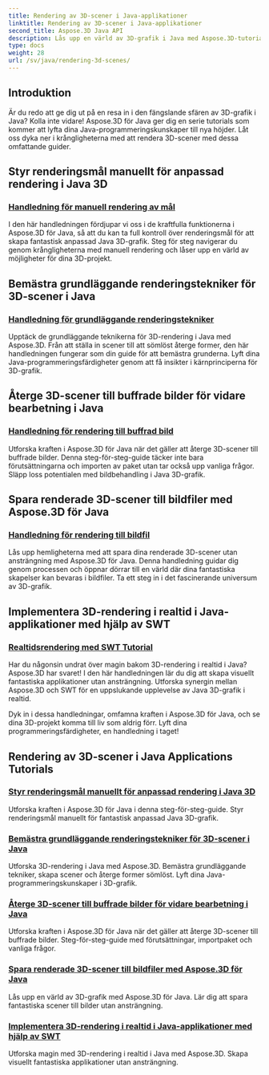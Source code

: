 ```yaml
---
title: Rendering av 3D-scener i Java-applikationer
linktitle: Rendering av 3D-scener i Java-applikationer
second_title: Aspose.3D Java API
description: Lås upp en värld av 3D-grafik i Java med Aspose.3D-tutorials. Bemästra manuell rendering, grundläggande tekniker, bildbehandling och realtidsrendering utan ansträngning.
type: docs
weight: 28
url: /sv/java/rendering-3d-scenes/
---
```

## Introduktion

Är du redo att ge dig ut på en resa in i den fängslande sfären av 3D-grafik i Java? Kolla inte vidare! Aspose.3D för Java ger dig en serie tutorials som kommer att lyfta dina Java-programmeringskunskaper till nya höjder. Låt oss dyka ner i krångligheterna med att rendera 3D-scener med dessa omfattande guider.

## Styr renderingsmål manuellt för anpassad rendering i Java 3D
### [Handledning för manuell rendering av mål](./manual-render-targets/)

I den här handledningen fördjupar vi oss i de kraftfulla funktionerna i Aspose.3D för Java, så att du kan ta full kontroll över renderingsmål för att skapa fantastisk anpassad Java 3D-grafik. Steg för steg navigerar du genom krångligheterna med manuell rendering och låser upp en värld av möjligheter för dina 3D-projekt.

## Bemästra grundläggande renderingstekniker för 3D-scener i Java
### [Handledning för grundläggande renderingstekniker](./basic-rendering/)

Upptäck de grundläggande teknikerna för 3D-rendering i Java med Aspose.3D. Från att ställa in scener till att sömlöst återge former, den här handledningen fungerar som din guide för att bemästra grunderna. Lyft dina Java-programmeringsfärdigheter genom att få insikter i kärnprinciperna för 3D-grafik.

## Återge 3D-scener till buffrade bilder för vidare bearbetning i Java
### [Handledning för rendering till buffrad bild](./render-to-buffered-image/)

Utforska kraften i Aspose.3D för Java när det gäller att återge 3D-scener till buffrade bilder. Denna steg-för-steg-guide täcker inte bara förutsättningarna och importen av paket utan tar också upp vanliga frågor. Släpp loss potentialen med bildbehandling i Java 3D-grafik.

## Spara renderade 3D-scener till bildfiler med Aspose.3D för Java
### [Handledning för rendering till bildfil](./render-to-file/)

Lås upp hemligheterna med att spara dina renderade 3D-scener utan ansträngning med Aspose.3D för Java. Denna handledning guidar dig genom processen och öppnar dörrar till en värld där dina fantastiska skapelser kan bevaras i bildfiler. Ta ett steg in i det fascinerande universum av 3D-grafik.

## Implementera 3D-rendering i realtid i Java-applikationer med hjälp av SWT
### [Realtidsrendering med SWT Tutorial](./real-time-rendering-swt/)

Har du någonsin undrat över magin bakom 3D-rendering i realtid i Java? Aspose.3D har svaret! I den här handledningen lär du dig att skapa visuellt fantastiska applikationer utan ansträngning. Utforska synergin mellan Aspose.3D och SWT för en uppslukande upplevelse av Java 3D-grafik i realtid.

Dyk in i dessa handledningar, omfamna kraften i Aspose.3D för Java, och se dina 3D-projekt komma till liv som aldrig förr. Lyft dina programmeringsfärdigheter, en handledning i taget!
## Rendering av 3D-scener i Java Applications Tutorials
### [Styr renderingsmål manuellt för anpassad rendering i Java 3D](./manual-render-targets/)
Utforska kraften i Aspose.3D för Java i denna steg-för-steg-guide. Styr renderingsmål manuellt för fantastisk anpassad Java 3D-grafik.
### [Bemästra grundläggande renderingstekniker för 3D-scener i Java](./basic-rendering/)
Utforska 3D-rendering i Java med Aspose.3D. Bemästra grundläggande tekniker, skapa scener och återge former sömlöst. Lyft dina Java-programmeringskunskaper i 3D-grafik.
### [Återge 3D-scener till buffrade bilder för vidare bearbetning i Java](./render-to-buffered-image/)
Utforska kraften i Aspose.3D för Java när det gäller att återge 3D-scener till buffrade bilder. Steg-för-steg-guide med förutsättningar, importpaket och vanliga frågor.
### [Spara renderade 3D-scener till bildfiler med Aspose.3D för Java](./render-to-file/)
Lås upp en värld av 3D-grafik med Aspose.3D för Java. Lär dig att spara fantastiska scener till bilder utan ansträngning.
### [Implementera 3D-rendering i realtid i Java-applikationer med hjälp av SWT](./real-time-rendering-swt/)
Utforska magin med 3D-rendering i realtid i Java med Aspose.3D. Skapa visuellt fantastiska applikationer utan ansträngning.